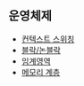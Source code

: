 ## 운영체제
- [컨텍스트 스위칭](contextswitching.md)
- [블락/논블락](blocknonblock.md)
- [임계영역](criticalsection.md)
- [메모리 계층](memory.md)